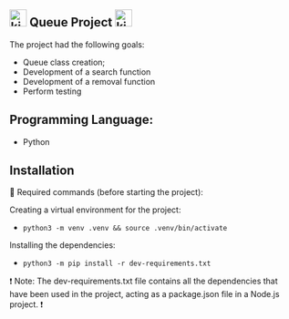 ## <img src="https://img.freepik.com/vetores-premium/ilustracao-de-passaro-kiwi_74669-305.jpg?w=2000" alt="kiwi animal" width="30" height="30"> Queue Project <img src="https://png.pngtree.com/png-clipart/20200225/original/pngtree-kiwi-fruit-vector-illustration-isolated-on-white-background-png-image_5261942.jpg" alt="kiwi fruit" width="30" height="30">






The project had the following goals:

- Queue class creation;
- Development of a search function
- Development of a removal function
- Perform testing


## Programming Language:
- Python

## Installation

🤖 Required commands (before starting the project):

Creating a virtual environment for the project:

* `python3 -m venv .venv && source .venv/bin/activate`

Installing the dependencies:

* `python3 -m pip install -r dev-requirements.txt`


❗️ Note: 
The dev-requirements.txt file contains all the dependencies that have been used in the project, acting as a package.json file in a Node.js project. ❗️


